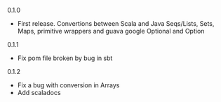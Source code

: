 0.1.0 
 - First release. Convertions between Scala and Java Seqs/Lists, Sets, Maps, primitive wrappers and guava google Optional and Option
 
0.1.1 
 - Fix pom file broken by bug in sbt
 
0.1.2
 - Fix a bug with conversion in Arrays
 - Add scaladocs